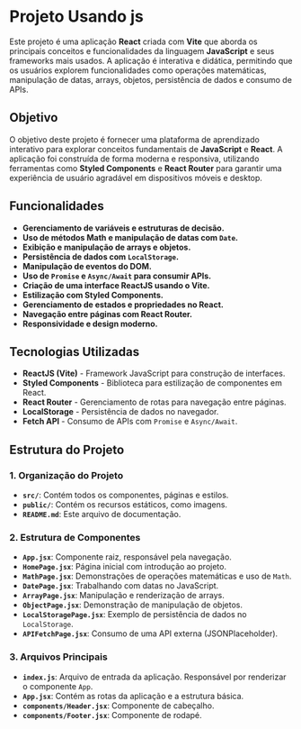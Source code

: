 # Projeto Usando js

Este projeto é uma aplicação **React** criada com **Vite** que aborda os principais conceitos e funcionalidades da linguagem **JavaScript** e seus frameworks mais usados. A aplicação é interativa e didática, permitindo que os usuários explorem funcionalidades como operações matemáticas, manipulação de datas, arrays, objetos, persistência de dados e consumo de APIs.

## Objetivo

O objetivo deste projeto é fornecer uma plataforma de aprendizado interativo para explorar conceitos fundamentais de **JavaScript** e **React**. A aplicação foi construída de forma moderna e responsiva, utilizando ferramentas como **Styled Components** e **React Router** para garantir uma experiência de usuário agradável em dispositivos móveis e desktop.

## Funcionalidades

- **Gerenciamento de variáveis e estruturas de decisão.**
- **Uso de métodos Math e manipulação de datas com `Date`.**
- **Exibição e manipulação de arrays e objetos.**
- **Persistência de dados com `LocalStorage`.**
- **Manipulação de eventos do DOM.**
- **Uso de `Promise` e `Async/Await` para consumir APIs.**
- **Criação de uma interface ReactJS usando o Vite.**
- **Estilização com Styled Components.**
- **Gerenciamento de estados e propriedades no React.**
- **Navegação entre páginas com React Router.**
- **Responsividade e design moderno.**

## Tecnologias Utilizadas

- **ReactJS (Vite)** - Framework JavaScript para construção de interfaces.
- **Styled Components** - Biblioteca para estilização de componentes em React.
- **React Router** - Gerenciamento de rotas para navegação entre páginas.
- **LocalStorage** - Persistência de dados no navegador.
- **Fetch API** - Consumo de APIs com `Promise` e `Async/Await`.

## Estrutura do Projeto

### 1. Organização do Projeto

- **`src/`**: Contém todos os componentes, páginas e estilos.
- **`public/`**: Contém os recursos estáticos, como imagens.
- **`README.md`**: Este arquivo de documentação.

### 2. Estrutura de Componentes

- **`App.jsx`**: Componente raiz, responsável pela navegação.
- **`HomePage.jsx`**: Página inicial com introdução ao projeto.
- **`MathPage.jsx`**: Demonstrações de operações matemáticas e uso de `Math`.
- **`DatePage.jsx`**: Trabalhando com datas no JavaScript.
- **`ArrayPage.jsx`**: Manipulação e renderização de arrays.
- **`ObjectPage.jsx`**: Demonstração de manipulação de objetos.
- **`LocalStoragePage.jsx`**: Exemplo de persistência de dados no `LocalStorage`.
- **`APIFetchPage.jsx`**: Consumo de uma API externa (JSONPlaceholder).

### 3. Arquivos Principais

- **`index.js`**: Arquivo de entrada da aplicação. Responsável por renderizar o componente `App`.
- **`App.jsx`**: Contém as rotas da aplicação e a estrutura básica.
- **`components/Header.jsx`**: Componente de cabeçalho.
- **`components/Footer.jsx`**: Componente de rodapé.
